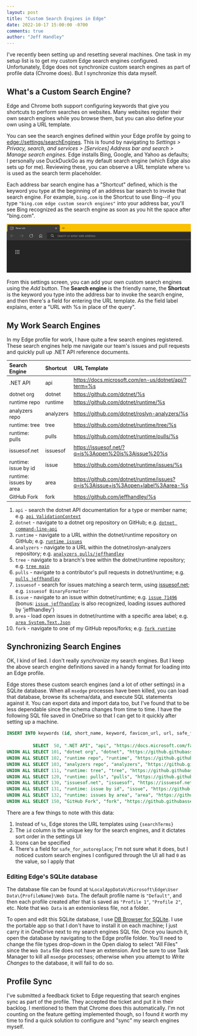 ```yaml
---
layout: post
title: "Custom Search Engines in Edge"
date: 2022-10-17 15:00:00 -0700
comments: true
author: "Jeff Handley"
---
```


I've recently been setting up and resetting several machines. One task in my setup list is to get my custom Edge search engines configured. Unfortunately, Edge does not synchronize custom search engines as part of profile data (Chrome does). But I synchronize this data myself.

## What's a Custom Search Engine?

Edge and Chrome both support configuring keywords that give you shortcuts to perform searches on websites. Many websites register their own search engines while you browse them, but you can also define your own using a URL template.

You can see the search engines defined within your Edge profile by going to [edge://settings/searchEngines](edge://settings/searchEngines). This is found by navigating to *Settings > Privacy, search, and services > [Services] Address bar and search > Manage search engines.* Edge installs Bing, Google, and Yahoo as defaults; I personally use DuckDuckGo as my default search engine (which Edge also sets up for me). Reviewing these, you can observe a URL template where `%s` is used as the search term placeholder.

Each address bar search engine has a "Shortcut" defined, which is the keyword you type at the beginning of an address bar search to invoke that search engine. For example, `bing.com` is the Shortcut to use Bing--if you type `"bing.com edge custom search engines"` into your address bar, you'll see Bing recognized as the search engine as soon as you hit the space after "bing.com".

![bing.com search engine](/img/postimages/2022/2022-10-17-custom-search-engines-bing.gif)

From this settings screen, you can add your own custom search engines using the *Add* button. The **Search engine** is the friendly name, the **Shortcut** is the keyword you type into the address bar to invoke the search engine, and then there's a field for entering the URL template. As the field label explains, enter a "URL with %s in place of the query".

## My Work Search Engines

In my Edge profile for work, I have quite a few search engines registered. These search engines help me navigate our team's issues and pull requests and quickly pull up .NET API reference documents.

| Search Engine           | Shortcut       | URL Template |
|:------------------------|:---------------|:-------------|
| .NET API                | api            | https://docs.microsoft.com/en-us/dotnet/api/?term=%s                                                                                                                                                                                                                              |
| dotnet org              | dotnet         | https://github.com/dotnet/%s                                                                                                                                                                                                                                                      |
| runtime repo            | runtime        | https://github.com/dotnet/runtime/%s                                                                                                                                                                                                                                              |
| analyzers repo          | analyzers      | https://github.com/dotnet/roslyn-analyzers/%s                                                                                                                                                                                                                                     |
| runtime: tree           | tree           | https://github.com/dotnet/runtime/tree/%s                                                                                                                                                                                                                                         |
| runtime: pulls          | pulls          | https://github.com/dotnet/runtime/pulls/%s                                                                                                                                                                                                                                        |
| issuesof.net            | issuesof       | https://issuesof.net/?q=is%3Aopen%20is%3Aissue%20%s                                                                                                                                                                                                                               |
| runtime: issue by id    | issue          | https://github.com/dotnet/runtime/issues/%s                                                                                                                                                                                                                                       |
| runtime: issues by area | area           | https://github.com/dotnet/runtime/issues?q=is%3Aissue+is%3Aopen+label%3Aarea-%s                                                                                                                                                                                                   |
| GitHub Fork             | fork           | https://github.com/jeffhandley/%s                                                                                                                                                                                                                                                 |

1. `api` - search the dotnet API documentation for a type or member name; e.g. [`api ValidationContext`](https://learn.microsoft.com/en-us/dotnet/api/?term=ValidationContext)
2. `dotnet` - navigate to a dotnet org repository on GitHub; e.g. [`dotnet command-line-api`](https://github.com/dotnet/command-line-api)
3. `runtime` - navigate to a URL within the dotnet/runtime repository on GitHub; e.g. [`runtime issues`](https://github.com/dotnet/runtime/issues)
4. `analyzers` - navigate to a URL within the dotnet/roslyn-analyzers repository; e.g. [`analyzers pulls/jeffhandley`](https://github.com/dotnet/roslyn-analyzers/pulls/jeffhandley)
5. `tree` - navigate to a branch's tree within the dotnet/runtime repository; e.g. [`tree main`](https://github.com/dotnet/runtime/tree/main)
6. `pulls` - navigate to a contributor's pull requests in dotnet/runtime; e.g. [`pulls jeffhandley`](https://github.com/dotnet/runtime/pulls/jeffhandley)
7. `issuesof` - search for issues matching a search term, using [issuesof.net](https://issuesof.net); e.g. `issuesof BinaryFormatter`
8. `issue` - navigate to an issue within dotnet/runtime; e.g. [`issue 71496`](https://github.com/dotnet/runtime/issues/71496) (bonus: [`issue jeffhandley`](https://github.com/dotnet/runtime/issues/jeffhandley) is also recognized, loading issues authored by 'jeffhandley')
9. `area` - load open issues in dotnet/runtime with a specific area label; e.g. [`area System.Text.Json`](https://github.com/dotnet/runtime/issues?q=is%3Aissue+is%3Aopen+label%3Aarea-System.Text.Json)
10. `fork` - navigate to one of my GitHub repos/forks; e.g. [`fork runtime`](https://github.com/jeffhandley/runtime)

## Synchronizing Search Engines

OK, I kind of lied. I don't really _synchronize_ my search engines. But I keep the above search engine definitions saved in a handy format for loading into an Edge profile.

Edge stores these custom search engines (and a lot of other settings) in a SQLite database. When all `msedge` processes have been killed, you can load that database, browse its schema/data, and execute SQL statements against it. You can export data and import data too, but I've found that to be less dependable since the schema changes from time to time. I have the following SQL file saved in OneDrive so that I can get to it quickly after setting up a machine.

```sql
INSERT INTO keywords (id, short_name, keyword, favicon_url, url, safe_for_autoreplace)

          SELECT  50, ".NET API", "api", "https://docs.microsoft.com/favicon.ico", "https://docs.microsoft.com/en-us/dotnet/api/?term={searchTerms}", 0
UNION ALL SELECT 101, "dotnet org", "dotnet", "https://github.githubassets.com/favicons/favicon.svg", "https://github.com/dotnet/{searchTerms}", 0
UNION ALL SELECT 102, "runtime repo", "runtime", "https://github.githubassets.com/favicons/favicon.svg", "https://github.com/dotnet/runtime/{searchTerms}", 0
UNION ALL SELECT 103, "analyzers repo", "analyzers", "https://github.githubassets.com/favicons/favicon.svg", "https://github.com/dotnet/roslyn-analyzers/{searchTerms}", 0
UNION ALL SELECT 111, "runtime: tree", "tree", "https://github.githubassets.com/favicons/favicon.svg", "https://github.com/dotnet/runtime/tree/{searchTerms}", 0
UNION ALL SELECT 120, "runtime: pulls", "pulls", "https://github.githubassets.com/favicons/favicon.svg", "https://github.com/dotnet/runtime/pulls/{searchTerms}", 0
UNION ALL SELECT 130, "issuesof.net", "issuesof", "https://issuesof.net/favicon.png", "https://issuesof.net/?q=is%3Aopen%20is%3Aissue%20{searchTerms}", 0
UNION ALL SELECT 131, "runtime: issue by id", "issue", "https://github.githubassets.com/favicons/favicon.svg", "https://github.com/dotnet/runtime/issues/{searchTerms}", 0
UNION ALL SELECT 132, "runtime: issues by area", "area", "https://github.githubassets.com/favicons/favicon.svg", "https://github.com/dotnet/runtime/issues?q=is%3Aissue+is%3Aopen+label%3Aarea-{searchTerms}", 0
UNION ALL SELECT 150, "GitHub Fork", "fork", "https://github.githubassets.com/favicons/favicon.svg", "https://github.com/jeffhandley/{searchTerms}", 0
```

There are a few things to note with this data:

1. Instead of `%s`, Edge stores the URL templates using `{searchTerms}`
2. The `id` column is the unique key for the search engines, and it dictates sort order in the settings UI
3. Icons can be specified
4. There's a field for `safe_for_autoreplace`; I'm not sure what it does, but I noticed custom search engines I configured through the UI all had `0` as the value, so I apply that

### Editing Edge's SQLite database

The database file can be found at `%LocalAppData%\Microsoft\Edge\User Data\{ProfileName}\Web Data`. The default profile name is `"Default"`, and then each profile created after that is saved as `"Profile 1"`, `"Profile 2"`, etc. Note that `Web Data` is an extensionless file, not a folder.

To open and edit this SQLite database, I use [DB Browser for SQLite](https://sqlitebrowser.org/). I use the portable app so that I don't have to install it on each machine; I just carry it in OneDrive next to my search engines SQL file. Once you launch it, open the database by navigating to the Edge profile folder. You'll need to change the file types drop-down in the Open dialog to select "All Files" since the `Web Data` file does not have an extension. And be sure to use Task Manager to kill all `msedge` processes; otherwise when you attempt to *Write Changes* to the database, it will fail to do so.

## Profile Sync

I've submitted a feedback ticket to Edge requesting that search engines sync as part of the profile. They accepted the ticket and put it in their backlog. I mentioned to them that Chrome does this automatically. I'm not counting on the feature getting implemented though, so I found it worth my time to find a quick solution to configure and "sync" my search engines myself.
